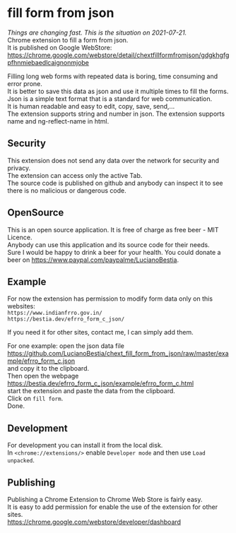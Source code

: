 # fill form from json

*Things are changing fast. This is the situation on 2021-07-21.*  
Chrome extension to fill a form from json.  
It is published on Google WebStore:  
<https://chrome.google.com/webstore/detail/chextfillformfromjson/gdgkhgfgpfhnmiebaedlcaignonmjobe>  

Filling long web forms with repeated data is boring, time consuming and error prone.  
It is better to save this data as json and use it multiple times to fill the forms.  
Json is a simple text format that is a standard for web communication.  
It is human readable and easy to edit, copy, save, send,...  
The extension supports string and number in json. The extension supports name and ng-reflect-name in html.  

## Security

This extension does not send any data over the network for security and privacy.  
The extension can access only the active Tab.  
The source code is published on github and anybody can inspect it to see there is no malicious or dangerous code.  

## OpenSource

This is an open source application. It is free of charge as free beer - MIT Licence.  
Anybody can use this application and its source code for their needs.  
Sure I would be happy to drink a beer for your health. You could donate a beer on <https://www.paypal.com/paypalme/LucianoBestia>.

## Example

For now the extension has permission to modify form data only on this websites:  
`https://www.indianfrro.gov.in/`  
`https://bestia.dev/efrro_form_c_json/`  

If you need it for other sites, contact me, I can simply add them.  

For one example: open the json data file  
<https://github.com/LucianoBestia/chext_fill_form_from_json/raw/master/example/efrro_form_c.json>  
and copy it to the clipboard.  
Then open the webpage  
<https://bestia.dev/efrro_form_c_json/example/efrro_form_c.html>  
start the extension and paste the data from the clipboard.  
Click on `fill form`.  
Done.  

## Development

For development you can install it from the local disk.  
In `<chrome://extensions/>` enable `Developer mode` and then use `Load unpacked`.  

## Publishing

Publishing a Chrome Extension to Chrome Web Store is fairly easy.  
It is easy to add permission for enable the use of the extension for other sites.  
<https://chrome.google.com/webstore/developer/dashboard>  
